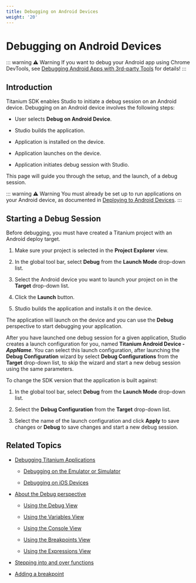 ```yaml
---
title: Debugging on Android Devices
weight: '20'
---
```


# Debugging on Android Devices

::: warning ⚠️ Warning
If you want to debug your Android app using Chrome DevTools, see [Debugging Android Apps with 3rd-party Tools](/guide/Axway_Appcelerator_Studio/Axway_Appcelerator_Studio_Guide/Titanium_Development/Debugging_Titanium_Applications/Debugging_on_Android_Devices/Debugging_Android_Apps_with_3rd-party_Tools/) for details!
:::

## Introduction

Titanium SDK enables Studio to initiate a debug session on an Android device. Debugging on an Android device involves the following steps:

* User selects **Debug on Android Device**.

* Studio builds the application.

* Application is installed on the device.

* Application launches on the device.

* Application initiates debug session with Studio.

This page will guide you through the setup, and the launch, of a debug session.

::: warning ⚠️ Warning
You must already be set up to run applications on your Android device, as documented in [Deploying to Android Devices](/guide/Titanium_SDK/Titanium_SDK_Guide/Preparing_for_Distribution/Deploying_to_Android_Devices/).
:::

## Starting a Debug Session

Before debugging, you must have created a Titanium project with an Android deploy target.

1. Make sure your project is selected in the **Project Explorer** view.

2. In the global tool bar, select **Debug** from the **Launch Mode** drop-down list.

3. Select the Android device you want to launch your project on in the **Target** drop-down list.

4. Click the **Launch** button.

5. Studio builds the application and installs it on the device.

The application will launch on the device and you can use the **Debug** perspective to start debugging your application.

After you have launched one debug session for a given application, Studio creates a launch configuration for you, named **Titanium Android Device - _AppName_**. You can select this launch configuration, after launching the **Debug Configuration** wizard by select **Debug Configurations** from the **Target** drop-down list, to skip the wizard and start a new debug session using the same parameters.

To change the SDK version that the application is built against:

1. In the global tool bar, select **Debug** from the **Launch Mode** drop-down list.

2. Select the **Debug Configuration** from the **Target** drop-down list.

3. Select the name of the launch configuration and click **Apply** to save changes or **Debug** to save changes and start a new debug session.

## Related Topics

* [Debugging Titanium Applications](/guide/Axway_Appcelerator_Studio/Axway_Appcelerator_Studio_Guide/Titanium_Development/Debugging_Titanium_Applications/)

    * [Debugging on the Emulator or Simulator](/guide/Axway_Appcelerator_Studio/Axway_Appcelerator_Studio_Guide/Titanium_Development/Debugging_Titanium_Applications/Debugging_on_the_Emulator_or_Simulator/)

    * [Debugging on iOS Devices](/guide/Axway_Appcelerator_Studio/Axway_Appcelerator_Studio_Guide/Titanium_Development/Debugging_Titanium_Applications/Debugging_on_iOS_Devices/)

* [About the Debug perspective](/guide/Axway_Appcelerator_Studio/Axway_Appcelerator_Studio_Guide/Web_Development/JavaScript_Development/Debugging_JavaScript/About_the_Debug_perspective/)

    * [Using the Debug View](/guide/Axway_Appcelerator_Studio/Axway_Appcelerator_Studio_Guide/Web_Development/JavaScript_Development/Debugging_JavaScript/About_the_Debug_perspective/Using_the_Debug_View/)

    * [Using the Variables View](/guide/Axway_Appcelerator_Studio/Axway_Appcelerator_Studio_Guide/Web_Development/JavaScript_Development/Debugging_JavaScript/About_the_Debug_perspective/Using_the_Variables_View/)

    * [Using the Console View](/guide/Axway_Appcelerator_Studio/Axway_Appcelerator_Studio_Guide/Web_Development/JavaScript_Development/Debugging_JavaScript/Using_the_Console_View/)

    * [Using the Breakpoints View](/guide/Axway_Appcelerator_Studio/Axway_Appcelerator_Studio_Guide/Web_Development/JavaScript_Development/Debugging_JavaScript/About_the_Debug_perspective/Using_the_Breakpoints_View/)

    * [Using the Expressions View](/guide/Axway_Appcelerator_Studio/Axway_Appcelerator_Studio_Guide/Web_Development/JavaScript_Development/Debugging_JavaScript/About_the_Debug_perspective/Using_the_Expressions_View/)

* [Stepping into and over functions](/guide/Axway_Appcelerator_Studio/Axway_Appcelerator_Studio_Guide/Web_Development/JavaScript_Development/Debugging_JavaScript/Stepping_into_and_over_functions/)

* [Adding a breakpoint](/guide/Axway_Appcelerator_Studio/Axway_Appcelerator_Studio_Guide/Web_Development/JavaScript_Development/Debugging_JavaScript/Adding_a_breakpoint/)
